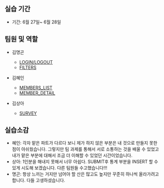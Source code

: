 ## 실습 기간

- 기간: 6월 27일~ 6월 28일

## 팀원 및 역할

- 김명곤
  - [LOGIN/LOGOUT](https://github.com/SSSanga/toy_servlet/blob/main/src/main/java/com/example/toy_servlet/controlls/LoginCreateServlet.java)
  - [FILTERS](https://github.com/SSSanga/toy_servlet/tree/main/src/main/java/com/example/toy_servlet/Filters)

- 김혜인
  - [MEMBERS_LIST](https://github.com/SSSanga/toy_servlet/blob/main/src/main/java/com/example/toy_servlet/controlls/MembersServlet.java)
  - [MEMBER_DETAIL](https://github.com/SSSanga/toy_servlet/blob/main/src/main/java/com/example/toy_servlet/controlls/MembersInfoServlet.java)

- 김상아
  - [SURVEY](https://github.com/SSSanga/toy_servlet/blob/main/src/main/java/com/example/toy_servlet/controlls/surveyServletJSPing.java)

## 실습소감
- 혜인: 각자 맡은 파트가 다르다 보니 제가 하지 않은 부분은 내 것으로 만들지 못한 점이 아쉬웠습니다. 그렇지만 팀 과제를 통해서 서로 소통하는 것을 배울 수 있었고 내가 맡은 부분에 대해서 조금 더 이해할 수 있었던 시간이었습니다. 
- 상아: 1인분을 해내지 못해서 너무 아쉽다. SUBMIT후 통계 부분을 INSERT 할 수 있게 시도해 보겠습니다.
  다른 팀원들 수고했습니다!!!
- 명곤: 항상 느끼는 거지만 넘어야 할 산은 많고도 높지만 꾸준히 하나씩 올라가려고 합니다. 다들 고생하셨습니다.
